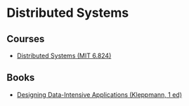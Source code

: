 # Distributed Systems

## Courses
- [Distributed Systems (MIT 6.824)](https://pdos.csail.mit.edu/6.824/)

## Books
- [Designing Data-Intensive Applications (Kleppmann, 1 ed)](https://dataintensive.net/)
